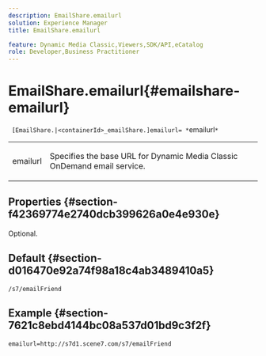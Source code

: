 ```yaml
---
description: EmailShare.emailurl
solution: Experience Manager
title: EmailShare.emailurl

feature: Dynamic Media Classic,Viewers,SDK/API,eCatalog
role: Developer,Business Practitioner
---
```


# EmailShare.emailurl{#emailshare-emailurl}

` [EmailShare.|<containerId>_emailShare.]emailurl= *`emailurl`*`

<table id="table_5321841E90C941678F32AAF995CDC257"> 
 <tbody> 
  <tr> 
   <td colname="col1"> <p><span class="codeph"><span class="varname"> emailurl</span></span> </p> </td> 
   <td colname="col2"> <p> Specifies the base URL for Dynamic Media Classic OnDemand email service. </p> </td> 
  </tr> 
 </tbody> 
</table>

## Properties {#section-f42369774e2740dcb399626a0e4e930e}

Optional.

## Default {#section-d016470e92a74f98a18c4ab3489410a5}

`/s7/emailFriend`

## Example {#section-7621c8ebd4144bc08a537d01bd9c3f2f}

`emailurl=http://s7d1.scene7.com/s7/emailFriend` 

